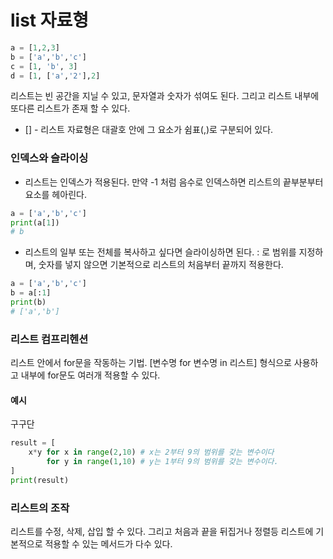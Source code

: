 # list 자료형
```python
a = [1,2,3]
b = ['a','b','c']
c = [1, 'b', 3]
d = [1, ['a','2'],2]
```
리스트는 빈 공간을 지닐 수 있고, 문자열과 숫자가 섞여도 된다. 그리고 리스트 내부에 또다른 리스트가 존재 할 수 있다.
* [] - 리스트 자료형은 대괄호 안에 그 요소가 쉼표(,)로 구분되어 있다.

### 인덱스와 슬라이싱
* 리스트는 인덱스가 적용된다. 만약 -1 처럼 음수로 인덱스하면 리스트의 끝부분부터 요소를 헤아린다.
```python
a = ['a','b','c']
print(a[1]) 
# b
```
* 리스트의 일부 또는 전체를 복사하고 싶다면 슬라이싱하면 된다. \: 로 범위를 지정하며, 숫자를 넣지 않으면 기본적으로 리스트의 처음부터 끝까지 적용한다.  
```python
a = ['a','b','c']
b = a[:1]
print(b) 
# ['a','b']
```

### 리스트 컴프리헨션
리스트 안에서 for문을 작동하는 기법. [변수명 for 변수명 in 리스트] 형식으로 사용하고 내부에 for문도 여러개 적용할 수 있다.
#### 예시
구구단
```python
result = [
    x*y for x in range(2,10) # x는 2부터 9의 범위를 갖는 변수이다
        for y in range(1,10) # y는 1부터 9의 범위를 갖는 변수이다.
]
print(result)
```

### 리스트의 조작
리스트를 수정, 삭제, 삽입 할 수 있다. 그리고 처음과 끝을 뒤집거나 정렬등 리스트에 기본적으로 적용할 수 있는 메서드가 다수 있다.
